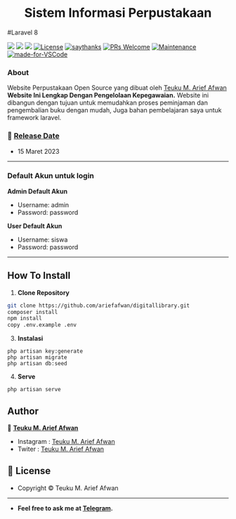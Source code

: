 <h1 align="center">Sistem Informasi Perpustakaan</h1>

#Laravel 8

[![](https://img.shields.io/github/issues/ariefafwan/digitallibrary?style=flat-square)](https://img.shields.io/github/issues/ariefafwan/digitallibrary?style=flat-square) ![](https://img.shields.io/github/stars/ariefafwan/digitallibrary?style=flat-square)
![](https://img.shields.io/github/forks/ariefafwan/digitallibrary?style=flat-square) 
<a href="https://packagist.org/packages/laravel/framework"><img src="https://poser.pugx.org/laravel/framework/license.svg" alt="License"></a> [![saythanks](https://img.shields.io/badge/say-thanks-ff69b4.svg?style=flat-square)](https://saythanks.io/to/rizalihwan94%40gmail.com)  [![PRs Welcome](https://img.shields.io/badge/PRs-welcome-brightgreen.svg?style=flat-square)](http://makeapullrequest.com) [![Maintenance](https://img.shields.io/badge/Maintained%3F-yes-green.svg?style=flat-square)](https://GitHub.com/Naereen/StrapDown.js/graphs/commit-activity) [![made-for-VSCode](https://img.shields.io/badge/Made%20for-VSCode-1f425f.svg?style=flat-square)](https://code.visualstudio.com/)

### About
Website Perpustakaan Open Source yang dibuat oleh <a href="https://github.com/ariefafwan"> Teuku M. Arief Afwan </a> **Website Ini Lengkap Dengan Pengelolaan Kepegawaian.** Website ini dibangun dengan tujuan untuk memudahkan proses peminjaman dan pengembalian buku dengan mudah, Juga bahan pembelajaran saya untuk framework laravel.


### 📆 <a href="#">Release Date</a>
- 15 Maret 2023

------------

 ### Default Akun untuk login
	
**Admin Default Akun**
- Username: admin
- Password: password

**User Default Akun**
- Username: siswa
- Password: password

------------

## How To Install

1. **Clone Repository**
```bash
git clone https://github.com/ariefafwan/digitallibrary.git
composer install
npm install
copy .env.example .env
```

3. **Instalasi**
```git bash
php artisan key:generate
php artisan migrate
php artisan db:seed
```

4. **Serve**
```command
php artisan serve
```

## Author

👤 <a href="https://www.instagram.com/ariefafwann/"> **Teuku M. Arief Afwan**</a>
- Instagram : <a href="https://www.instagram.com/ariefafwann/"> Teuku M. Arief Afwan</a>
- Twiter : <a href="https://twitter.com/ariefafwann_"> Teuku M. Arief Afwan</a>


## 📝 License
- Copyright © Teuku M. Arief Afwan
------------

- **Feel free to ask me at [Telegram](https://t.me/ariefafwann).**

